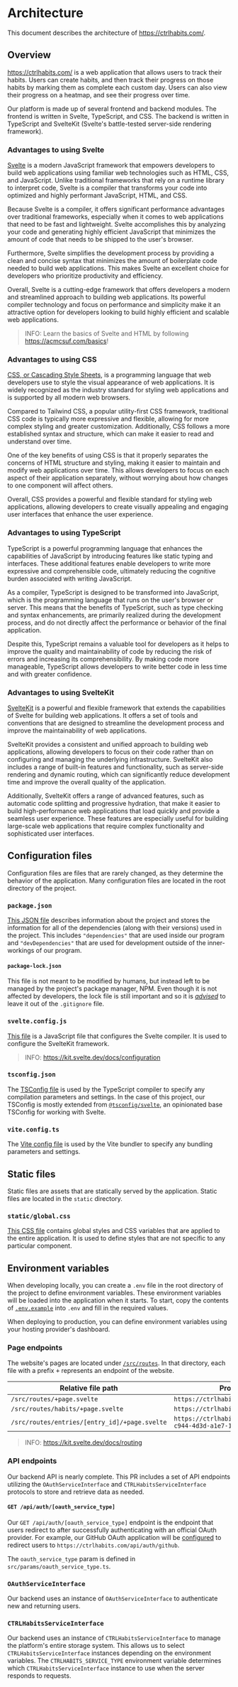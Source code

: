 # Architecture

This document describes the architecture of <https://ctrlhabits.com/>.

## Overview

<https://ctrlhabits.com/> is a web application that allows users to track their habits. Users can create habits, and then track their progress on those habits by marking them as complete each custom day. Users can also view their progress on a heatmap, and see their progress over time.

Our platform is made up of several frontend and backend modules. The frontend is written in Svelte, TypeScript, and CSS. The backend is written in TypeScript and SvelteKit (Svelte's battle-tested server-side rendering framework).

### Advantages to using Svelte

[Svelte](https://developer.mozilla.org/en-US/docs/Learn/Tools_and_testing/Client-side_JavaScript_frameworks/Svelte_getting_started) is a modern JavaScript framework that empowers developers to build web applications using familiar web technologies such as HTML, CSS, and JavaScript. Unlike traditional frameworks that rely on a runtime library to interpret code, Svelte is a compiler that transforms your code into optimized and highly performant JavaScript, HTML, and CSS.

Because Svelte is a compiler, it offers significant performance advantages over traditional frameworks, especially when it comes to web applications that need to be fast and lightweight. Svelte accomplishes this by analyzing your code and generating highly efficient JavaScript that minimizes the amount of code that needs to be shipped to the user's browser.

Furthermore, Svelte simplifies the development process by providing a clean and concise syntax that minimizes the amount of boilerplate code needed to build web applications. This makes Svelte an excellent choice for developers who prioritize productivity and efficiency.

Overall, Svelte is a cutting-edge framework that offers developers a modern and streamlined approach to building web applications. Its powerful compiler technology and focus on performance and simplicity make it an attractive option for developers looking to build highly efficient and scalable web applications.

> INFO: Learn the basics of Svelte and HTML by following <https://acmcsuf.com/basics>!

### Advantages to using CSS

[CSS, or Cascading Style Sheets](https://developer.mozilla.org/en-US/docs/Web/CSS), is a programming language that web developers use to style the visual appearance of web applications. It is widely recognized as the industry standard for styling web applications and is supported by all modern web browsers.

Compared to Tailwind CSS, a popular utility-first CSS framework, traditional CSS code is typically more expressive and flexible, allowing for more complex styling and greater customization. Additionally, CSS follows a more established syntax and structure, which can make it easier to read and understand over time.

One of the key benefits of using CSS is that it properly separates the concerns of HTML structure and styling, making it easier to maintain and modify web applications over time. This allows developers to focus on each aspect of their application separately, without worrying about how changes to one component will affect others.

Overall, CSS provides a powerful and flexible standard for styling web applications, allowing developers to create visually appealing and engaging user interfaces that enhance the user experience.

### Advantages to using TypeScript

TypeScript is a powerful programming language that enhances the capabilities of JavaScript by introducing features like static typing and interfaces. These additional features enable developers to write more expressive and comprehensible code, ultimately reducing the cognitive burden associated with writing JavaScript.

As a compiler, TypeScript is designed to be transformed into JavaScript, which is the programming language that runs on the user's browser or server. This means that the benefits of TypeScript, such as type checking and syntax enhancements, are primarily realized during the development process, and do not directly affect the performance or behavior of the final application.

Despite this, TypeScript remains a valuable tool for developers as it helps to improve the quality and maintainability of code by reducing the risk of errors and increasing its comprehensibility. By making code more manageable, TypeScript allows developers to write better code in less time and with greater confidence.

### Advantages to using SvelteKit

[SvelteKit](https://kit.svelte.dev/) is a powerful and flexible framework that extends the capabilities of Svelte for building web applications. It offers a set of tools and conventions that are designed to streamline the development process and improve the maintainability of web applications.

SvelteKit provides a consistent and unified approach to building web applications, allowing developers to focus on their code rather than on configuring and managing the underlying infrastructure. SvelteKit also includes a range of built-in features and functionality, such as server-side rendering and dynamic routing, which can significantly reduce development time and improve the overall quality of the application.

Additionally, SvelteKit offers a range of advanced features, such as automatic code splitting and progressive hydration, that make it easier to build high-performance web applications that load quickly and provide a seamless user experience. These features are especially useful for building large-scale web applications that require complex functionality and sophisticated user interfaces.

## Configuration files

Configuration files are files that are rarely changed, as they determine the behavior of the application. Many configuration files are located in the root directory of the project.

### `package.json`

[This JSON file](package.json) describes information about the project and stores the information for all of the dependencies (along with their versions) used in the project.
This includes `"dependencies"` that are used inside our program and `"devDependencies"` that are used for development outside of the inner-workings of our program.

#### `package-lock.json`

This file is not meant to be modified by humans, but instead left to be managed by the project's package manager, NPM.
Even though it is not affected by developers, the lock file is still important and so it is [_advised_](https://blog.logrocket.com/why-you-should-use-package-lock-json/) to leave it out of the `.gitignore` file.

### `svelte.config.js`

[This file](svelte.config.js) is a JavaScript file that configures the Svelte compiler. It is used to configure the SvelteKit framework.

> INFO: <https://kit.svelte.dev/docs/configuration>

### `tsconfig.json`

The [TSConfig file](tsconfig.json) is used by the TypeScript compiler to specify any compilation parameters and settings.
In the case of this project, our TSConfig is mostly extended from [`@tsconfig/svelte`](https://www.npmjs.com/package/@tsconfig/svelte), an opinionated base TSConfig for working with Svelte.

### `vite.config.ts`

The [Vite config file](vite.config.ts) is used by the Vite bundler to specify any bundling parameters and settings.

## Static files

Static files are assets that are statically served by the application. Static files are located in the `static` directory.

<!-- TODO(EthanThatOneKid): We currently have no rhyme or reason to the structure of our static files. Add global.css and do the favicon.ico dance. -->

### `static/global.css`

[This CSS file](static/global.css) contains global styles and CSS variables that are applied to the entire application. It is used to define styles that are not specific to any particular component.

## Environment variables

When developing locally, you can create a `.env` file in the root directory of the project to define environment variables. These environment variables will be loaded into the application when it starts. To start, copy the contents of [`.env.example`](.env.example) into `.env` and fill in the required values.

When deploying to production, you can define environment variables using your hosting provider's dashboard.

<!-- TODO(EthanThatOneKid): Add instructions for deploying to Netlify, Vercel, or Fly.io. -->

### Page endpoints

The website's pages are located under [`/src/routes`](src/routes).
In that directory, each file with a prefix <kbd>+</kbd> represents an endpoint of the website.

| Relative file path                            | Production URL                                                         |
| --------------------------------------------- | ---------------------------------------------------------------------- |
| `/src/routes/+page.svelte`                    | `https://ctrlhabits.com/`                                              |
| `/src/routes/habits/+page.svelte`             | `https://ctrlhabits.com/habits/`                                       |
| `/src/routes/entries/[entry_id]/+page.svelte` | `https://ctrlhabits.com/entries/55bb790f-c944-4d3d-a1e7-1d613e8e8106/` |

> INFO: <https://kit.svelte.dev/docs/routing>

### API endpoints

Our backend API is nearly complete. This PR includes a set of API endpoints utilizing the `OAuthServiceInterface` and `CTRLHabitsServiceInterface` protocols to store and retrieve data as needed.

#### `GET /api/auth/[oauth_service_type]`

Our `GET /api/auth/[oauth_service_type]` endpoint is the endpoint that users redirect to after successfully authenticating with an official OAuth provider. For example, our GitHub OAuth application will be [configured](https://docs.github.com/en/apps/oauth-apps/building-oauth-apps/authorizing-oauth-apps#web-application-flow) to redirect users to `https://ctrlhabits.com/api/auth/github`.

The `oauth_service_type` param is defined in `src/params/oauth_service_type.ts`.

### `OAuthServiceInterface`

Our backend uses an instance of `OAuthServiceInterface` to authenticate new and returning users.

<!-- TODO: Elaborate on OAuthServiceInterface implementations. -->

### `CTRLHabitsServiceInterface`

Our backend uses an instance of `CTRLHabitsServiceInterface` to manage the platform's entire storage system. This allows us to select `CTRLHabitsServiceInterface` instances depending on the environment variables. The `CTRLHABITS_SERVICE_TYPE` environment variable determines which `CTRLHabitsServiceInterface` instance to use when the server responds to requests.

<!-- TODO(EthanThatOneKid): Complete ARCHITECTURE.md. Reference: https://acmcsuf.com/code/edit/main/ARCHITECTURE.md. -->
